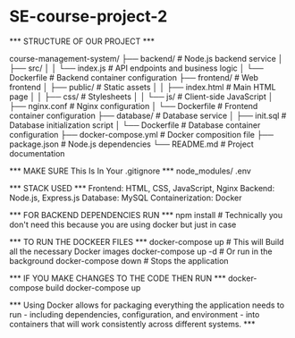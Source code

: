 # SE-course-project-2

*** STRUCTURE OF OUR PROJECT ***

course-management-system/
├── backend/                # Node.js backend service
│   ├── src/
│   │   └── index.js        # API endpoints and business logic
│   └── Dockerfile          # Backend container configuration
├── frontend/               # Web frontend
│   ├── public/             # Static assets
│   │   ├── index.html      # Main HTML page
│   │   ├── css/            # Stylesheets
│   │   └── js/             # Client-side JavaScript
│   ├── nginx.conf          # Nginx configuration
│   └── Dockerfile          # Frontend container configuration
├── database/               # Database service
│   ├── init.sql            # Database initialization script
│   └── Dockerfile          # Database container configuration
├── docker-compose.yml      # Docker composition file
├── package.json            # Node.js dependencies
└── README.md               # Project documentation

*** MAKE SURE This Is In Your .gitignore ***
node_modules/
.env

*** STACK USED ***
Frontend: HTML, CSS, JavaScript, Nginx
Backend: Node.js, Express.js
Database: MySQL
Containerization: Docker

*** FOR BACKEND DEPENDENCIES RUN ***
npm install   # Technically you don't need this because you are using docker but just in case

*** TO RUN THE DOCKEER FILES ***
docker-compose up   # This will Build all the necessary Docker images
docker-compose up -d   # Or run in the background
docker-compose down      # Stops the application

*** IF YOU MAKE CHANGES TO THE CODE THEN RUN ***
docker-compose build
docker-compose up

*** Using Docker allows for packaging everything the application needs to run - including dependencies, configuration, and environment - into containers that will work consistently across different systems. *** 
